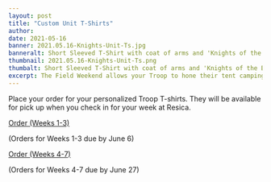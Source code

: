 ```yaml
---
layout: post
title: "Custom Unit T-Shirts"
author:
date: 2021-05-16
banner: 2021.05.16-Knights-Unit-Ts.jpg
banneralt: Short Sleeved T-Shirt with coat of arms and 'Knights of the Bushkill'
thumbnail: 2021.05.16-Knights-Unit-Ts.png
thumbalt: Short Sleeved T-Shirt with coat of arms and 'Knights of the Bushkill'
excerpt: The Field Weekend allows your Troop to hone their tent camping skills while...
---
```


Place your order for your personalized Troop T-shirts. They will be available for pick up when you check in for your week at Resica.

<div class="text-center"><a href="https://colbsa.doubleknot.com/event/2021-resica-falls-summer-camp-troop-tshirt-weeks-1-3-only/2820970" class="btn btn-primary m-3">Order (Weeks 1-3)</a></div>

<p class="text-center">(Orders for Weeks 1-3 due by June 6)</p>

<div class="text-center"><a href="https://colbsa.doubleknot.com/event/2021-resica-falls-summer-camp-troop-tshirt-weeks-4-7-only/2820972I" class="btn btn-primary m-3">Order (Weeks 4-7)</a></div>

<p class="text-center">(Orders for Weeks 4-7 due by June 27)</p>
